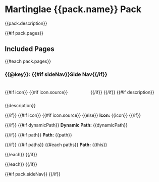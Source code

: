 # Martinglae {{pack.name}} Pack

{{pack.description}}

{{#if pack.pages}}
## Included Pages
{{#each pack.pages}}
### {{@key}}: {{#if sideNav}}Side Nav{{/if}}

{{#if icon}}
{{#if icon.source}}
<svg fill="currentColor" preserveAspectRatio="xMidYMid meet" height="64" width="64" viewBox="0 0 {{icon.width}} {{icon.height}}" style="vertical-align: middle;">
  <g>
    {{{icon.source}}}
  </g>
</svg>
{{/if}}
{{/if}}
{{#if description}}
{{description}}

{{/if}}
{{#if icon}}
{{#if icon.source}}
{{else}}
**Icon:** {{icon}}
{{/if}}

{{/if}}
{{#if dynamicPath}}
**Dynamic Path:** {{dynamicPath}}

{{/if}}
{{#if path}}
**Path:** {{path}}

{{/if}}
{{#if paths}}
{{#each paths}}
**Path:** {{this}}

{{/each}}
{{/if}}

{{/each}}
{{/if}}

{{#if pack.sideNav}}
{{/if}}
